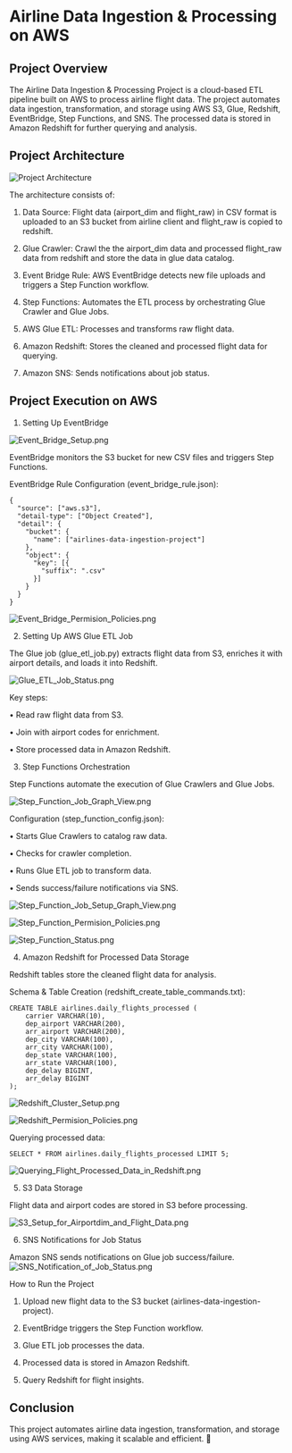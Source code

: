 # Airline Data Ingestion & Processing on AWS

## Project Overview

The Airline Data Ingestion & Processing Project is a cloud-based ETL pipeline built on AWS to process airline flight data. The project automates data ingestion, transformation, and storage using AWS S3, Glue, Redshift, EventBridge, Step Functions, and SNS. The processed data is stored in Amazon Redshift for further querying and analysis.

## Project Architecture

![Project Architecture](https://github.com/guptamounish/Airline-Data-Ingestion-Processing-on-AWS/blob/main/Project%20Architecture.png)

The architecture consists of:

1.	Data Source: Flight data (airport_dim and flight_raw) in CSV format is uploaded to an S3 bucket from airline client and flight_raw is copied to redshift.

2.	Glue Crawler: Crawl the the airport_dim data and processed flight_raw data from redshift and store the data in glue data catalog.
 
3.	Event Bridge Rule: AWS EventBridge detects new file uploads and triggers a Step Function workflow.
 
4.	Step Functions: Automates the ETL process by orchestrating Glue Crawler and Glue Jobs.
 
5.	AWS Glue ETL: Processes and transforms raw flight data.
 
6.	Amazon Redshift: Stores the cleaned and processed flight data for querying.
 
7.	Amazon SNS: Sends notifications about job status.

## Project Execution on AWS

1. Setting Up EventBridge

![Event_Bridge_Setup.png](https://github.com/guptamounish/Airline-Data-Ingestion-Processing-on-AWS/blob/main/Project%20execution%20screenshot%20on%20AWS/Event_Bridge_Setup.png)

EventBridge monitors the S3 bucket for new CSV files and triggers Step Functions.

EventBridge Rule Configuration (event_bridge_rule.json):

```
{
  "source": ["aws.s3"],
  "detail-type": ["Object Created"],
  "detail": {
    "bucket": {
      "name": ["airlines-data-ingestion-project"]
    },
    "object": {
      "key": [{
        "suffix": ".csv"
      }]
    }
  }
}
```
![Event_Bridge_Permision_Policies.png](https://github.com/guptamounish/Airline-Data-Ingestion-Processing-on-AWS/blob/main/Project%20execution%20screenshot%20on%20AWS/Event_Bridge_Permision_Policies.png)

2. Setting Up AWS Glue ETL Job

The Glue job (glue_etl_job.py) extracts flight data from S3, enriches it with airport details, and loads it into Redshift.

![Glue_ETL_Job_Status.png](https://github.com/guptamounish/Airline-Data-Ingestion-Processing-on-AWS/blob/main/Project%20execution%20screenshot%20on%20AWS/Glue_ETL_Job_Status.png)

Key steps:
	
 •	Read raw flight data from S3.
	
 •	Join with airport codes for enrichment.
	
 •	Store processed data in Amazon Redshift.

3. Step Functions Orchestration

Step Functions automate the execution of Glue Crawlers and Glue Jobs.

![Step_Function_Job_Graph_View.png](https://github.com/guptamounish/Airline-Data-Ingestion-Processing-on-AWS/blob/main/Project%20execution%20screenshot%20on%20AWS/Step_Function_Job_Graph_View.png)

Configuration (step_function_config.json):
	
 •	Starts Glue Crawlers to catalog raw data.
	
 •	Checks for crawler completion.
	
 •	Runs Glue ETL job to transform data.
	
 •	Sends success/failure notifications via SNS.


![Step_Function_Job_Setup_Graph_View.png](https://github.com/guptamounish/Airline-Data-Ingestion-Processing-on-AWS/blob/main/Project%20execution%20screenshot%20on%20AWS/Step_Function_Job_Setup_Graph_View.png)

![Step_Function_Permision_Policies.png](https://github.com/guptamounish/Airline-Data-Ingestion-Processing-on-AWS/blob/main/Project%20execution%20screenshot%20on%20AWS/Step_Function_Permision_Policies.png)

![Step_Function_Status.png](https://github.com/guptamounish/Airline-Data-Ingestion-Processing-on-AWS/blob/main/Project%20execution%20screenshot%20on%20AWS/Step_Function_Status.png)

4. Amazon Redshift for Processed Data Storage

Redshift tables store the cleaned flight data for analysis.

Schema & Table Creation (redshift_create_table_commands.txt):

```
CREATE TABLE airlines.daily_flights_processed (
    carrier VARCHAR(10),
    dep_airport VARCHAR(200),
    arr_airport VARCHAR(200),
    dep_city VARCHAR(100),
    arr_city VARCHAR(100),
    dep_state VARCHAR(100),
    arr_state VARCHAR(100),
    dep_delay BIGINT,
    arr_delay BIGINT
);
```
![Redshift_Cluster_Setup.png](https://github.com/guptamounish/Airline-Data-Ingestion-Processing-on-AWS/blob/main/Project%20execution%20screenshot%20on%20AWS/Redshift_Cluster_Setup.png)

![Redshift_Permision_Policies.png](https://github.com/guptamounish/Airline-Data-Ingestion-Processing-on-AWS/blob/main/Project%20execution%20screenshot%20on%20AWS/Redshift_Permision_Policies.png)

Querying processed data:

```
SELECT * FROM airlines.daily_flights_processed LIMIT 5;

```
![Querying_Flight_Processed_Data_in_Redshift.png](https://github.com/guptamounish/Airline-Data-Ingestion-Processing-on-AWS/blob/main/Project%20execution%20screenshot%20on%20AWS/Querying_Flight_Processed_Data_in_Redshift.png)

5. S3 Data Storage

Flight data and airport codes are stored in S3 before processing.

![S3_Setup_for_Airportdim_and_Flight_Data.png](https://github.com/guptamounish/Airline-Data-Ingestion-Processing-on-AWS/blob/main/Project%20execution%20screenshot%20on%20AWS/S3_Setup_for_Airportdim_and_Flight_Data.png)

6. SNS Notifications for Job Status

Amazon SNS sends notifications on Glue job success/failure.
![SNS_Notification_of_Job_Status.png](https://github.com/guptamounish/Airline-Data-Ingestion-Processing-on-AWS/blob/main/Project%20execution%20screenshot%20on%20AWS/SNS_Notification_of_Job_Status.png)


How to Run the Project
	
 1.	Upload new flight data to the S3 bucket (airlines-data-ingestion-project).
	
 2.	EventBridge triggers the Step Function workflow.
	
 3.	Glue ETL job processes the data.
	
 4.	Processed data is stored in Amazon Redshift.
	
 5.	Query Redshift for flight insights.

## Conclusion

This project automates airline data ingestion, transformation, and storage using AWS services, making it scalable and efficient. 🚀


